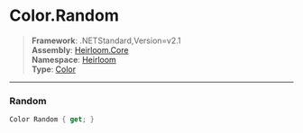 # Color.Random

> **Framework**: .NETStandard,Version=v2.1  
> **Assembly**: [Heirloom.Core][0]  
> **Namespace**: [Heirloom][0]  
> **Type**: [Color][1]

--------------------------------------------------------------------------------

### Random

```cs
Color Random { get; }
```

[0]: ../Heirloom.Core.md
[1]: Heirloom.Color.md

